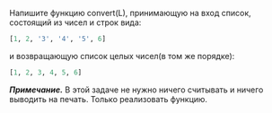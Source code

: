 Напишите функцию convert(L), принимающую на вход список, состоящий из чисел и строк вида:

```python
[1, 2, '3', '4', '5', 6]
```

и возвращающую список целых чисел(в том же порядке):

```python
[1, 2, 3, 4, 5, 6]
```

***Примечание.*** В этой задаче не нужно ничего считывать и ничего выводить на печать. Только реализовать функцию.
